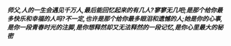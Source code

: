 ***师父,人的一生会遇见千万人,最后能回忆起来的有几人?寥寥无几吧;是那个给你最多快乐和幸福的人吗?不一定,也许是那个给你最多眼泪和遗憾的人;她是你的心事,是你一段青春时光的注脚,是你想释然却又无法释然的一段记忆,是你心里最大的秘密***
